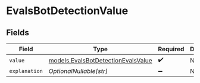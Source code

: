 # EvalsBotDetectionValue


## Fields

| Field                                                                          | Type                                                                           | Required                                                                       | Description                                                                    |
| ------------------------------------------------------------------------------ | ------------------------------------------------------------------------------ | ------------------------------------------------------------------------------ | ------------------------------------------------------------------------------ |
| `value`                                                                        | [models.EvalsBotDetectionEvalsValue](../models/evalsbotdetectionevalsvalue.md) | :heavy_check_mark:                                                             | N/A                                                                            |
| `explanation`                                                                  | *OptionalNullable[str]*                                                        | :heavy_minus_sign:                                                             | N/A                                                                            |